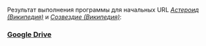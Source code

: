 Результат выполнения программы для начальных URL [*Астероид (Википедия)*](https://ru.wikipedia.org/wiki/Астероид) и [*Созвездие (Википедия)*](https://ru.wikipedia.org/wiki/Созвездие):
### [Google Drive](https://drive.google.com/drive/u/0/folders/1K6z3IutgJiTFi8bsJlXVCGZ6BFR6BPuo)